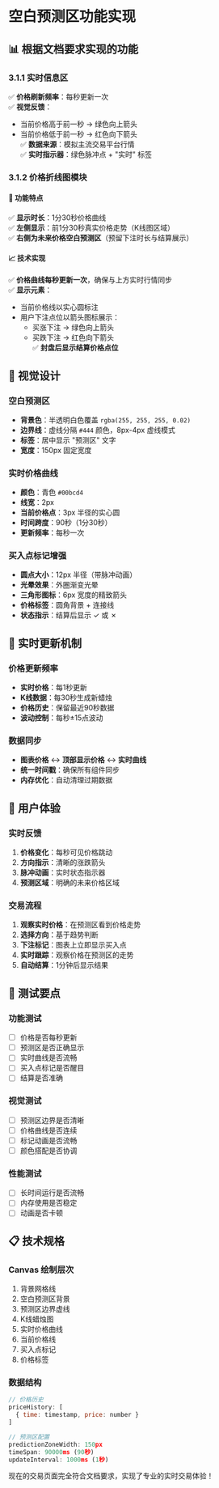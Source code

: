 # 空白预测区功能实现

## 📊 根据文档要求实现的功能

### 3.1.1 实时信息区
✅ **价格刷新频率**：每秒更新一次  
✅ **视觉反馈**：  
- 当前价格高于前一秒 → 绿色向上箭头  
- 当前价格低于前一秒 → 红色向下箭头  
✅ **数据来源**：模拟主流交易平台行情  
✅ **实时指示器**：绿色脉冲点 + "实时" 标签

### 3.1.2 价格折线图模块

#### 🎯 功能特点
✅ **显示时长**：1分30秒价格曲线  
✅ **左侧显示**：前1分30秒真实价格走势（K线图区域）  
✅ **右侧为未来价格空白预测区**（预留下注时长与结算展示）  

#### 📈 技术实现
✅ **价格曲线每秒更新一次**，确保与上方实时行情同步  
✅ **显示元素**：  
- 当前价格线以实心圆标注  
- 用户下注点位以箭头图标展示：  
  - 买涨下注 → 绿色向上箭头  
  - 买跌下注 → 红色向下箭头  
✅ **封盘后显示结算价格点位**

## 🎨 视觉设计

### 空白预测区
- **背景色**：半透明白色覆盖 `rgba(255, 255, 255, 0.02)`
- **边界线**：虚线分隔 `#444` 颜色，8px-4px 虚线模式
- **标签**：居中显示 "预测区" 文字
- **宽度**：150px 固定宽度

### 实时价格曲线
- **颜色**：青色 `#00bcd4`
- **线宽**：2px
- **当前价格点**：3px 半径的实心圆
- **时间跨度**：90秒（1分30秒）
- **更新频率**：每秒一次

### 买入点标记增强
- **圆点大小**：12px 半径（带脉冲动画）
- **光晕效果**：外圈渐变光晕
- **三角形图标**：6px 宽度的精致箭头
- **价格标签**：圆角背景 + 连接线
- **状态指示**：结算后显示 ✓ 或 ✗

## 🔄 实时更新机制

### 价格更新频率
- **实时价格**：每1秒更新
- **K线数据**：每30秒生成新蜡烛
- **价格历史**：保留最近90秒数据
- **波动控制**：每秒±15点波动

### 数据同步
- **图表价格** ↔ **顶部显示价格** ↔ **实时曲线**
- **统一时间戳**：确保所有组件同步
- **内存优化**：自动清理过期数据

## 🎯 用户体验

### 实时反馈
1. **价格变化**：每秒可见价格跳动
2. **方向指示**：清晰的涨跌箭头
3. **脉冲动画**：实时状态指示器
4. **预测区域**：明确的未来价格区域

### 交易流程
1. **观察实时价格**：在预测区看到价格走势
2. **选择方向**：基于趋势判断
3. **下注标记**：图表上立即显示买入点
4. **实时跟踪**：观察价格在预测区的走势
5. **自动结算**：1分钟后显示结果

## 🧪 测试要点

### 功能测试
- [ ] 价格是否每秒更新
- [ ] 预测区是否正确显示
- [ ] 实时曲线是否流畅
- [ ] 买入点标记是否醒目
- [ ] 结算是否准确

### 视觉测试
- [ ] 预测区边界是否清晰
- [ ] 价格曲线是否连续
- [ ] 标记动画是否流畅
- [ ] 颜色搭配是否协调

### 性能测试
- [ ] 长时间运行是否流畅
- [ ] 内存使用是否稳定
- [ ] 动画是否卡顿

## 📋 技术规格

### Canvas 绘制层次
1. 背景网格线
2. 空白预测区背景
3. 预测区边界虚线
4. K线蜡烛图
5. 实时价格曲线
6. 当前价格线
7. 买入点标记
8. 价格标签

### 数据结构
```javascript
// 价格历史
priceHistory: [
  { time: timestamp, price: number }
]

// 预测区配置
predictionZoneWidth: 150px
timeSpan: 90000ms (90秒)
updateInterval: 1000ms (1秒)
```

现在的交易页面完全符合文档要求，实现了专业的实时交易体验！
